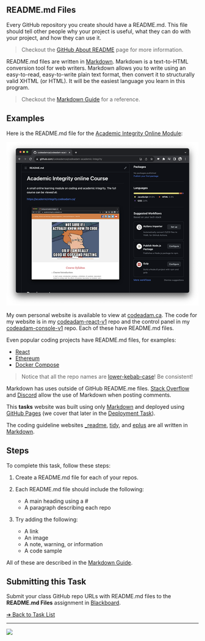 <style>@import url("//readme.codeadam.ca/readme.css");</style>

## README.md Files

Every GitHub repository you create should have a README.md. This file should tell other people why your project is useful, what they can do with your project, and how they can use it.

> Checkout the [GitHub About README](https://docs.github.com/en/repositories/managing-your-repositorys-settings-and-features/customizing-your-repository/about-readmes) page for more information.

README.md files are written in [Markdown](https://daringfireball.net/projects/markdown/). Markdown is a text-to-HTML conversion tool for web writers. Markdown allows you to write using an easy-to-read, easy-to-write plain text format, then convert it to structurally valid XHTML (or HTML). It will be the easiest language you learn in this program.

> Checkout the [Markdown Guide](https://www.markdownguide.org/) for a reference.

## Examples

Here is the README.md file for the [Academic Integrity Online Module](https://github.com/codeadamca/codeadam-academic-integrity):

![Academic Integrity README.md](images/screenshot-academic-readme.png)

My own personal website is available to view at [codeadam.ca](https://codeadam.ca). The code for my website is in my [codeadam-react-v1](https://github.com/codeadamca/codeadam-react-v1) repo and the control panel in my [codeadam-console-v1](https://github.com/codeadamca/codeadam-console-v1) repo. Each of these have README.md files.

Even popular coding projects have README.md files, for examples:

- [React](https://github.com/facebook/react)
- [Ethereum](https://github.com/ethereum/go-ethereum)
- [Docker Compose](https://github.com/docker/compose)

> Notice that all the repo names are [lower-kebab-case](https://en.wiktionary.org/wiki/kebab_case)! Be consistent!

Markdown has uses outside of GitHub README.me files. [Stack Overflow](https://stackoverflow.com/) and [Discord](https://discord.com/) allow the use of Markdown when posting comments.

This **tasks** website was built using only [Markdown](https://daringfireball.net/projects/markdown/) and deployed using [GitHub Pages](https://pages.github.com/) (we cover that later in the [Deployment Task](/deployment)).

The coding guideline websites [\_readme](https://readme.codeadam.ca/), [tidy](https://tidy.codeadam.ca/), and [eplus](https://eplus.codeadam.ca/) are all written in [Markdown](https://daringfireball.net/projects/markdown/).

## Steps

To complete this task, follow these steps:

1. Create a README.md file for each of your repos.
2. Each README.md file should include the following:

   - A main heading using a #
   - A paragraph describing each repo

3. Try adding the following:

   - A link
   - An image
   - A note, warning, or information
   - A code sample

All of these are described in the [Markdown Guide](https://www.markdownguide.org/).

## Submitting this Task

Submit your class GitHub repo URLs with README.md files to the **README.md Files** assignment in [Blackboard](https://learn.humber.ca/).

[&#10132; Back to Task List](/)

---

<a href="https://brickmmo.com">
<img src="https://cdn.brickmmo.com/images@1.0.0/brickmmo-logo-coloured-horizontal.png" width="200">
</a>

<script src="https://cdn.brickmmo.com/bar@1.0.0/bar.js"></script>
